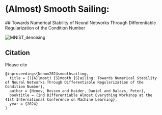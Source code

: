 <h1>(Almost) Smooth Sailing:</h1>
## Towards Numerical Stability of Neural Networks Through Differentiable Regularization of the Condition Number

![MNIST_denoising](https://github.com/danedane-haider/Almost-Smooth-Sailing/assets/55834940/cebbbfac-0099-402d-8d57-3102aef4f02e)

## Citation

Please cite

```
@inproceedings{Nenov2024smoothsailing,
  title = {({A}lmost) {S}mooth {S}ailing: Towards Numerical Stability of Neural Networks Through Differentiable Regularization of the Condition Number},
  author = {Nenov, Rossen and Haider, Daniel and Balazs, Peter},
  booktitle = {2nd Differentiable Almost Everything Workshop at the 41st International Conference on Machine Learning},
  year = {2024}
}
```
